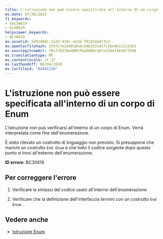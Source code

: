 ```yaml
---
title: L'istruzione non può essere specificata all'interno di un corpo di Enum
ms.date: 07/20/2015
f1_keywords:
- vbc30619
- bc30619
helpviewer_keywords:
- BC30619
ms.assetid: 5d91d601-2a2d-418c-ae26-791d14a6f3cd
ms.openlocfilehash: 2597c7e14d018edcd4b1531457c5be8e1c2ce263
ms.sourcegitcommit: f8c270376ed905f6a8896ce0fe25b4f4b38ff498
ms.translationtype: MT
ms.contentlocale: it-IT
ms.lasthandoff: 06/04/2020
ms.locfileid: "84401218"
---
```

# <a name="statement-cannot-appear-within-an-enum-body"></a>L'istruzione non può essere specificata all'interno di un corpo di Enum
L'istruzione non può verificarsi all'interno di un corpo di Enum. Verrà interpretata come fine dell'enumerazione.  
  
 È stato rilevato un costrutto di linguaggio non previsto. Si presuppone che manchi un costrutto `End Enum` e che tutto il codice sorgente dopo questo punto si trovi all'esterno dell'enumerazione.  
  
 **ID errore:** BC30619  
  
## <a name="to-correct-this-error"></a>Per correggere l'errore  
  
1. Verificare la sintassi del codice usato all'interno dell'enumerazione.  
  
2. Verificare che la definizione dell'interfaccia termini con un costrutto `End Enum` .  
  
## <a name="see-also"></a>Vedere anche

- [Istruzione Enum](../language-reference/statements/enum-statement.md)

